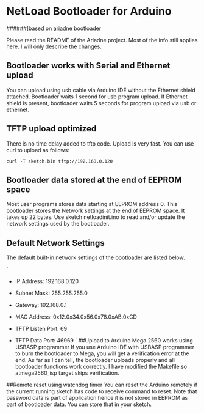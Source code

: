 # NetLoad Bootloader for Arduino
######][based on ariadne bootloader](http://codebendercc.github.com/Ariadne-Bootloader/)

Please read the README of the Ariadne project. Most of the info still applies here. I will only describe the changes.

## Bootloader works with Serial and Ethernet upload
You can upload using usb cable via Arduino IDE without the Ethernet shield attached. Bootloader waits 1 second for usb
program upload. If Ethernet shield is present, bootloader waits 5 seconds for program upload via usb or ethernet.

## TFTP upload optimized
There is no time delay added to tftp code. Upload is very fast. You can use curl to upload as follows:

    curl -T sketch.bin tftp://192.168.0.120


## Bootloader data stored at the end of EEPROM space
Most user programs stores data starting at EEPROM address 0. This bootloader stores the Network settings at the end of
EEPROM space. It takes up 22 bytes. Use sketch netloadinit.ino to read and/or update the network settings used by the
bootloader.

## Default Network Settings
The default built-in network settings of the bootloader are listed below.

`
* IP Address:  192.168.0.120
* Subnet Mask: 255.255.255.0
* Gateway:     192.168.0.1
* MAC Address: 0x12.0x34.0x56.0x78.0xAB.0xCD

* TFTP Listen Port: 69
* TFTP Data Port: 46969
`
##Upload to Arduino Mega 2560 works using USBASP programmer
If you use Arduino IDE with USBASP programmer to burn the bootloader to Mega, you will get a verification error at the
end. As far as I can tell, the bootloader uploads properly and all bootloader functions work correctly. I have modified
the Makefile so atmega2560_isp target skips verification.

##Remote reset using watchdog timer
You can reset the Arduino remotely if the current running sketch has code to receive command to reset. Note that
password data is part of application hence it is not stored in EEPROM as part of bootloader data. You can store that in
your sketch.
